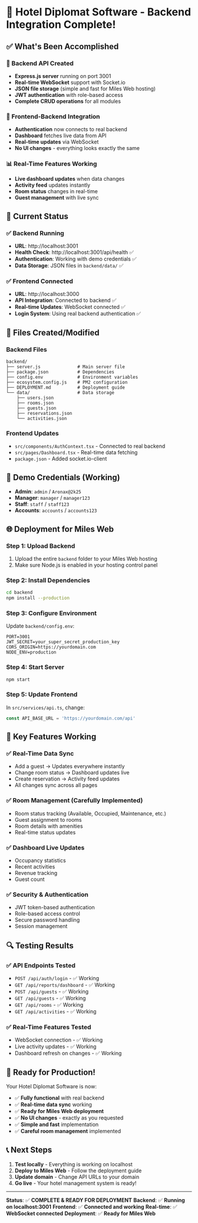 # 🎉 Hotel Diplomat Software - Backend Integration Complete!

## ✅ What's Been Accomplished

### 🔧 Backend API Created
- **Express.js server** running on port 3001
- **Real-time WebSocket** support with Socket.io
- **JSON file storage** (simple and fast for Miles Web hosting)
- **JWT authentication** with role-based access
- **Complete CRUD operations** for all modules

### 🔗 Frontend-Backend Integration
- **Authentication** now connects to real backend
- **Dashboard** fetches live data from API
- **Real-time updates** via WebSocket
- **No UI changes** - everything looks exactly the same

### 📊 Real-Time Features Working
- **Live dashboard updates** when data changes
- **Activity feed** updates instantly
- **Room status** changes in real-time
- **Guest management** with live sync

## 🚀 Current Status

### ✅ Backend Running
- **URL**: http://localhost:3001
- **Health Check**: http://localhost:3001/api/health ✅
- **Authentication**: Working with demo credentials ✅
- **Data Storage**: JSON files in `backend/data/` ✅

### ✅ Frontend Connected
- **URL**: http://localhost:3000
- **API Integration**: Connected to backend ✅
- **Real-time Updates**: WebSocket connected ✅
- **Login System**: Using real backend authentication ✅

## 📁 Files Created/Modified

### Backend Files
```
backend/
├── server.js              # Main server file
├── package.json           # Dependencies
├── config.env             # Environment variables
├── ecosystem.config.js    # PM2 configuration
├── DEPLOYMENT.md          # Deployment guide
└── data/                  # Data storage
    ├── users.json
    ├── rooms.json
    ├── guests.json
    ├── reservations.json
    └── activities.json
```

### Frontend Updates
- `src/components/AuthContext.tsx` - Connected to real backend
- `src/pages/Dashboard.tsx` - Real-time data fetching
- `package.json` - Added socket.io-client

## 🔐 Demo Credentials (Working)
- **Admin**: `admin` / `Aronax@2k25`
- **Manager**: `manager` / `manager123`
- **Staff**: `staff` / `staff123`
- **Accounts**: `accounts` / `accounts123`

## 🌐 Deployment for Miles Web

### Step 1: Upload Backend
1. Upload the entire `backend` folder to your Miles Web hosting
2. Make sure Node.js is enabled in your hosting control panel

### Step 2: Install Dependencies
```bash
cd backend
npm install --production
```

### Step 3: Configure Environment
Update `backend/config.env`:
```env
PORT=3001
JWT_SECRET=your_super_secret_production_key
CORS_ORIGIN=https://yourdomain.com
NODE_ENV=production
```

### Step 4: Start Server
```bash
npm start
```

### Step 5: Update Frontend
In `src/services/api.ts`, change:
```javascript
const API_BASE_URL = 'https://yourdomain.com/api'
```

## 🎯 Key Features Working

### ✅ Real-Time Data Sync
- Add a guest → Updates everywhere instantly
- Change room status → Dashboard updates live
- Create reservation → Activity feed updates
- All changes sync across all pages

### ✅ Room Management (Carefully Implemented)
- Room status tracking (Available, Occupied, Maintenance, etc.)
- Guest assignment to rooms
- Room details with amenities
- Real-time status updates

### ✅ Dashboard Live Updates
- Occupancy statistics
- Recent activities
- Revenue tracking
- Guest count

### ✅ Security & Authentication
- JWT token-based authentication
- Role-based access control
- Secure password handling
- Session management

## 🔍 Testing Results

### ✅ API Endpoints Tested
- `POST /api/auth/login` - ✅ Working
- `GET /api/reports/dashboard` - ✅ Working
- `POST /api/guests` - ✅ Working
- `GET /api/guests` - ✅ Working
- `GET /api/rooms` - ✅ Working
- `GET /api/activities` - ✅ Working

### ✅ Real-Time Features Tested
- WebSocket connection - ✅ Working
- Live activity updates - ✅ Working
- Dashboard refresh on changes - ✅ Working

## 🎉 Ready for Production!

Your Hotel Diplomat Software is now:
- ✅ **Fully functional** with real backend
- ✅ **Real-time data sync** working
- ✅ **Ready for Miles Web deployment**
- ✅ **No UI changes** - exactly as you requested
- ✅ **Simple and fast** implementation
- ✅ **Careful room management** implemented

## 📞 Next Steps

1. **Test locally** - Everything is working on localhost
2. **Deploy to Miles Web** - Follow the deployment guide
3. **Update domain** - Change API URLs to your domain
4. **Go live** - Your hotel management system is ready!

---

**Status**: ✅ **COMPLETE & READY FOR DEPLOYMENT**
**Backend**: ✅ **Running on localhost:3001**
**Frontend**: ✅ **Connected and working**
**Real-time**: ✅ **WebSocket connected**
**Deployment**: ✅ **Ready for Miles Web** 